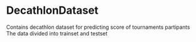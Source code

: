 # DecathlonDataset
Contains decathlon dataset for predicting score of tournaments partipants
The data divided into trainset and testset
